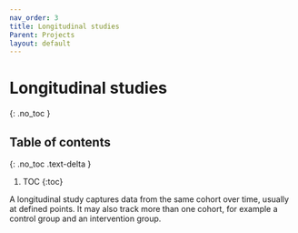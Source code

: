 ```yaml
---
nav_order: 3
title: Longitudinal studies
Parent: Projects
layout: default
---
```


# Longitudinal studies
{: .no_toc }

## Table of contents
{: .no_toc .text-delta }

1. TOC
{:toc}

A longitudinal study captures data from the same cohort over time, usually at defined points. It may also track more than one cohort, for example a control group and an intervention group. 

